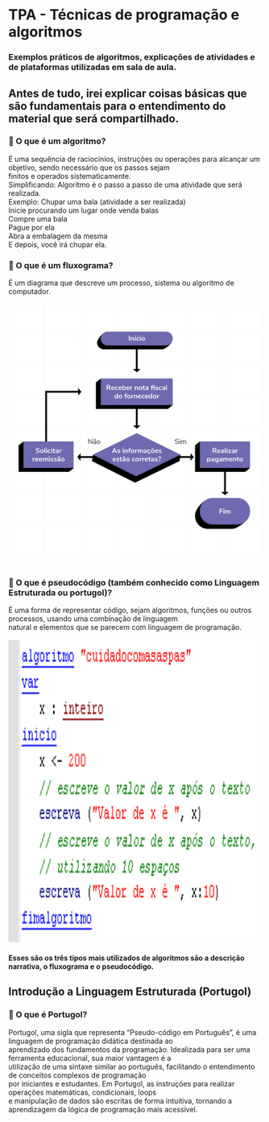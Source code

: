 # TPA - Técnicas de programação e algoritmos
### Exemplos práticos de algoritmos, explicações de atividades e de plataformas utilizadas em sala de aula.
>
## Antes de tudo, irei explicar coisas básicas que são fundamentais para o entendimento do material que será compartilhado.
>
### 📌 O que é um algoritmo?
É uma sequência de raciocínios, instruções ou operações para alcançar um objetivo, sendo necessário que os passos sejam </br>
finitos e operados sistematicamente.
</br>Simplificando: Algoritmo é o passo a passo de uma atividade que será realizada.
</br>Exemplo: Chupar uma bala (atividade a ser realizada)
</br>Inicie procurando um lugar onde venda balas 
</br>Compre uma bala
</br>Pague por ela
</br>Abra a embalagem da mesma
</br>E depois, você irá chupar ela.
</br>
### 📌 O que é um fluxograma?
É um diagrama que descreve um processo, sistema ou algoritmo de computador.</br>
</br><img src="fluxograma.png" width=500 height=500> 
</br></br>
### 📌 O que é pseudocódigo (também conhecido como Linguagem Estruturada ou portugol)?
É uma forma de representar código, sejam algoritmos, funções ou outros processos, usando uma combinação de linguagem </br>
natural e elementos que se parecem com linguagem de programação.</br>
</br><img src="pseudocodigo.png" width=600 height=600> 

#### Esses são os três tipos mais utilizados de algoritmos são a descrição narrativa, o fluxograma e o pseudocódigo.

## Introdução a Linguagem Estruturada (Portugol)

### 📌 O que é Portugol?
Portugol, uma sigla que representa “Pseudo-código em Português”, é uma linguagem de programação didática destinada ao </br>
aprendizado dos fundamentos da programação. Idealizada para ser uma ferramenta educacional, sua maior vantagem é a </br>
utilização de uma sintaxe similar ao português, facilitando o entendimento de conceitos complexos de programação </br>
por iniciantes e estudantes. Em Portugol, as instruções para realizar operações matemáticas, condicionais, loops </br>
e manipulação de dados são escritas de forma intuitiva, tornando a aprendizagem da lógica de programação mais acessível.
